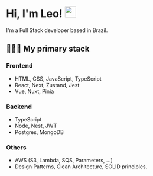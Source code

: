 # Hi, I'm Leo! <img src="https://raw.githubusercontent.com/MartinHeinz/MartinHeinz/master/wave.gif" width="30px"> 

I'm a Full Stack developer based in Brazil. 

## 👨🏻‍💻 My primary stack

### Frontend 
* HTML, CSS, JavaScript, TypeScript
* React, Next, Zustand, Jest
* Vue, Nuxt, Pinia

  
### Backend 
* TypeScript
* Node, Nest, JWT
* Postgres, MongoDB

### Others
* AWS (S3, Lambda, SQS, Parameters, ...)
* Design Patterns, Clean Architecture, SOLID principles.
